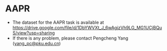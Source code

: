 # AAPR
- The dataset for the AAPR task is available at https://drive.google.com/file/d/1DbYWVXt_J_6wAgjzVh9LG_MG1UCjBQuS/view?usp=sharing
- If there is any problem, please contact Pengcheng Yang (yang_pc@pku.edu.cn)
